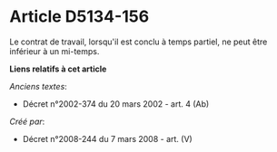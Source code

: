 # Article D5134-156

Le contrat de travail, lorsqu'il est conclu à temps partiel, ne peut être inférieur à un mi-temps.

**Liens relatifs à cet article**

_Anciens textes_:

  - Décret n°2002-374 du 20 mars 2002 - art. 4 (Ab)

_Créé par_:

  - Décret n°2008-244 du 7 mars 2008 - art. (V)
